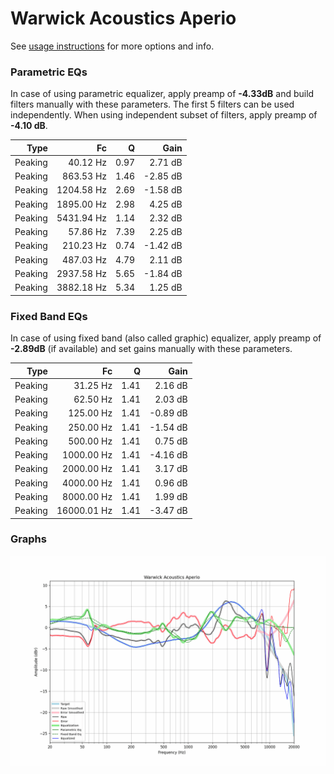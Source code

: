 # Warwick Acoustics Aperio
See [usage instructions](https://github.com/jaakkopasanen/AutoEq#usage) for more options and info.

### Parametric EQs
In case of using parametric equalizer, apply preamp of **-4.33dB** and build filters manually
with these parameters. The first 5 filters can be used independently.
When using independent subset of filters, apply preamp of **-4.10 dB**.

| Type    | Fc         |    Q | Gain     |
|--------:|-----------:|-----:|---------:|
| Peaking | 40.12 Hz   | 0.97 | 2.71 dB  |
| Peaking | 863.53 Hz  | 1.46 | -2.85 dB |
| Peaking | 1204.58 Hz | 2.69 | -1.58 dB |
| Peaking | 1895.00 Hz | 2.98 | 4.25 dB  |
| Peaking | 5431.94 Hz | 1.14 | 2.32 dB  |
| Peaking | 57.86 Hz   | 7.39 | 2.25 dB  |
| Peaking | 210.23 Hz  | 0.74 | -1.42 dB |
| Peaking | 487.03 Hz  | 4.79 | 2.11 dB  |
| Peaking | 2937.58 Hz | 5.65 | -1.84 dB |
| Peaking | 3882.18 Hz | 5.34 | 1.25 dB  |

### Fixed Band EQs
In case of using fixed band (also called graphic) equalizer, apply preamp of **-2.89dB**
(if available) and set gains manually with these parameters.

| Type    | Fc          |    Q | Gain     |
|--------:|------------:|-----:|---------:|
| Peaking | 31.25 Hz    | 1.41 | 2.16 dB  |
| Peaking | 62.50 Hz    | 1.41 | 2.03 dB  |
| Peaking | 125.00 Hz   | 1.41 | -0.89 dB |
| Peaking | 250.00 Hz   | 1.41 | -1.54 dB |
| Peaking | 500.00 Hz   | 1.41 | 0.75 dB  |
| Peaking | 1000.00 Hz  | 1.41 | -4.16 dB |
| Peaking | 2000.00 Hz  | 1.41 | 3.17 dB  |
| Peaking | 4000.00 Hz  | 1.41 | 0.96 dB  |
| Peaking | 8000.00 Hz  | 1.41 | 1.99 dB  |
| Peaking | 16000.01 Hz | 1.41 | -3.47 dB |

### Graphs
![](./Warwick%20Acoustics%20Aperio.png)